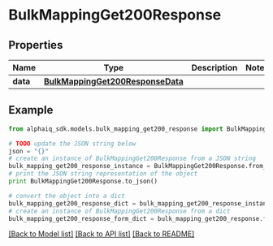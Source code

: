# BulkMappingGet200Response


## Properties

Name | Type | Description | Notes
------------ | ------------- | ------------- | -------------
**data** | [**BulkMappingGet200ResponseData**](BulkMappingGet200ResponseData.md) |  | 

## Example

```python
from alphaiq_sdk.models.bulk_mapping_get200_response import BulkMappingGet200Response

# TODO update the JSON string below
json = "{}"
# create an instance of BulkMappingGet200Response from a JSON string
bulk_mapping_get200_response_instance = BulkMappingGet200Response.from_json(json)
# print the JSON string representation of the object
print BulkMappingGet200Response.to_json()

# convert the object into a dict
bulk_mapping_get200_response_dict = bulk_mapping_get200_response_instance.to_dict()
# create an instance of BulkMappingGet200Response from a dict
bulk_mapping_get200_response_form_dict = bulk_mapping_get200_response.from_dict(bulk_mapping_get200_response_dict)
```
[[Back to Model list]](../README.md#documentation-for-models) [[Back to API list]](../README.md#documentation-for-api-endpoints) [[Back to README]](../README.md)



